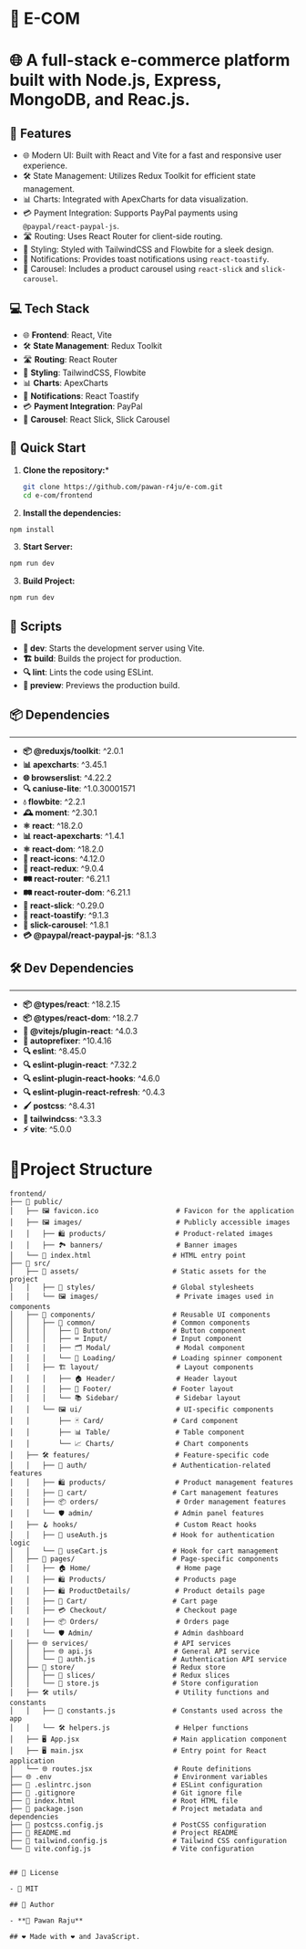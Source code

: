 # 🛒 E-COM

# 🌐 A full-stack e-commerce platform built with Node.js, Express, MongoDB, and Reac.js.

## 🚀 Features

- 🌐 Modern UI: Built with React and Vite for a fast and responsive user experience.
- 🛠️ State Management: Utilizes Redux Toolkit for efficient state management.
- 📊 Charts: Integrated with ApexCharts for data visualization.
- 💳 Payment Integration: Supports PayPal payments using `@paypal/react-paypal-js`.
- 🛣️ Routing: Uses React Router for client-side routing.
- 🎨 Styling: Styled with TailwindCSS and Flowbite for a sleek design.
- 🔔 Notifications: Provides toast notifications using `react-toastify`.
- 🎠 Carousel: Includes a product carousel using `react-slick` and `slick-carousel`.

## 💻 Tech Stack

- 🌐 **Frontend**: React, Vite
- 🛠️ **State Management**: Redux Toolkit
- 🛣️ **Routing**: React Router
- 🎨 **Styling**: TailwindCSS, Flowbite
- 📊 **Charts**: ApexCharts
- 🔔 **Notifications**: React Toastify
- 💳 **Payment Integration**: PayPal
- 🎠 **Carousel**: React Slick, Slick Carousel


## 🚀 Quick Start

1. **Clone the repository:***
   ```bash
   git clone https://github.com/pawan-r4ju/e-com.git
   cd e-com/frontend
   ```
2. **Install the dependencies:**
```bash
npm install
```
3. **Start Server:**
```bash
npm run dev
```
3. **Build Project:**
```bash
npm run dev
```


## 📜 Scripts

- **🚀 dev**: Starts the development server using Vite.  
- **🏗️ build**: Builds the project for production.  
- **🔍 lint**: Lints the code using ESLint.  
- **👀 preview**: Previews the production build.


## 📦 Dependencies
---------------
-   **📦 @reduxjs/toolkit**: ^2.0.1
-   **📊 apexcharts**: ^3.45.1
-   **🌐 browserslist**: ^4.22.2
-   **🔍 caniuse-lite**: ^1.0.30001571
-   **💧 flowbite**: ^2.2.1
-   **🕰️ moment**: ^2.30.1
-   **⚛️ react**: ^18.2.0
-   **📊 react-apexcharts**: ^1.4.1
-   **⚛️ react-dom**: ^18.2.0
-   **🔣 react-icons**: ^4.12.0
-   **🔄 react-redux**: ^9.0.4
-   **🛤️ react-router**: ^6.21.1
-   **🛤️ react-router-dom**: ^6.21.1
-   **🚗 react-slick**: ^0.29.0
-   **🍞 react-toastify**: ^9.1.3
-   **🚗 slick-carousel**: ^1.8.1
-   **💳 @paypal/react-paypal-js**: ^8.1.3

## 🛠️ Dev Dependencies
--------------------
-   **📦 @types/react**: ^18.2.15
-   **📦 @types/react-dom**: ^18.2.7
-   **🔧 @vitejs/plugin-react**: ^4.0.3
-   **🎨 autoprefixer**: ^10.4.16
-   **🔍 eslint**: ^8.45.0
-   **🔍 eslint-plugin-react**: ^7.32.2
-   **🔍 eslint-plugin-react-hooks**: ^4.6.0
-   **🔍 eslint-plugin-react-refresh**: ^0.4.3
-   **🖌️ postcss**: ^8.4.31
-   **🎨 tailwindcss**: ^3.3.3
-   **⚡ vite**: ^5.0.0

# 📂Project Structure

```plaintext
frontend/
├── 📂 public/
│   ├── 🖼️ favicon.ico                   # Favicon for the application
│   ├── 🖼️ images/                       # Publicly accessible images
│   │   ├── 🛍️ products/                 # Product-related images
│   │   ├── 🏞️ banners/                  # Banner images
│   └── 📄 index.html                    # HTML entry point
├── 📂 src/
│   ├── 📂 assets/                       # Static assets for the project
│   │   ├── 🎨 styles/                   # Global stylesheets
│   │   └── 🖼️ images/                   # Private images used in components
│   ├── 🧩 components/                   # Reusable UI components
│   │   ├── 🧩 common/                   # Common components
│   │   │   ├── 🔘 Button/               # Button component
│   │   │   ├── ⌨️ Input/                # Input component
│   │   │   ├── 🗂️ Modal/                # Modal component
│   │   │   └── 🔄 Loading/              # Loading spinner component
│   │   ├── 🏗️ layout/                   # Layout components
│   │   │   ├── 🏠 Header/               # Header layout
│   │   │   ├── 🦶 Footer/               # Footer layout
│   │   │   └── 📚 Sidebar/              # Sidebar layout
│   │   └── 🖼️ ui/                       # UI-specific components
│   │       ├── 🃏 Card/                 # Card component
│   │       ├── 📊 Table/                # Table component
│   │       └── 📈 Charts/               # Chart components
│   ├── 🛠️ features/                     # Feature-specific code
│   │   ├── 🔐 auth/                     # Authentication-related features
│   │   ├── 🛍️ products/                 # Product management features
│   │   ├── 🛒 cart/                     # Cart management features
│   │   ├── 📦 orders/                   # Order management features
│   │   └── 🛡️ admin/                    # Admin panel features
│   ├── 🪝 hooks/                        # Custom React hooks
│   │   ├── 🔐 useAuth.js                # Hook for authentication logic
│   │   └── 🛒 useCart.js                # Hook for cart management
│   ├── 📄 pages/                        # Page-specific components
│   │   ├── 🏠 Home/                     # Home page
│   │   ├── 🛍️ Products/                 # Products page
│   │   ├── 🛍️ ProductDetails/           # Product details page
│   │   ├── 🛒 Cart/                     # Cart page
│   │   ├── 💳 Checkout/                 # Checkout page
│   │   ├── 📦 Orders/                   # Orders page
│   │   └── 🛡️ Admin/                    # Admin dashboard
│   ├── 🌐 services/                     # API services
│   │   ├── 🌐 api.js                    # General API service
│   │   └── 🔐 auth.js                   # Authentication API service
│   ├── 🏪 store/                        # Redux store
│   │   ├── 🏪 slices/                   # Redux slices
│   │   └── 🏪 store.js                  # Store configuration
│   ├── 🛠️ utils/                        # Utility functions and constants
│   │   ├── 📜 constants.js              # Constants used across the app
│   │   └── 🛠️ helpers.js                # Helper functions
│   ├── 🖥️ App.jsx                       # Main application component
│   ├── 🖥️ main.jsx                      # Entry point for React application
│   └── 🌐 routes.jsx                    # Route definitions
├── 🌐 .env                              # Environment variables
├── 📄 .eslintrc.json                    # ESLint configuration
├── 📄 .gitignore                        # Git ignore file
├── 📄 index.html                        # Root HTML file
├── 📄 package.json                      # Project metadata and dependencies
├── 📄 postcss.config.js                 # PostCSS configuration
├── 📄 README.md                         # Project README
├── 📄 tailwind.config.js                # Tailwind CSS configuration
└── 📄 vite.config.js                    # Vite configuration


## 📜 License

- 📜 MIT  

## 👤 Author

- **👤 Pawan Raju**  

## ❤️ Made with ❤️ and JavaScript.

